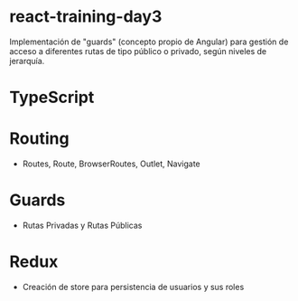 # react-training-day3

Implementación de "guards" (concepto propio de Angular) para gestión de acceso a diferentes rutas de tipo público o privado, según niveles de jerarquía.

# TypeScript

# Routing
  - Routes, Route, BrowserRoutes, Outlet, Navigate

# Guards
  - Rutas Privadas y Rutas Públicas
  
# Redux
  - Creación de store para persistencia de usuarios y sus roles
